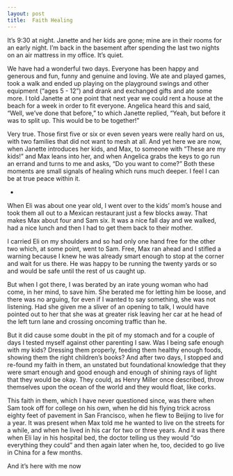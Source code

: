 ```yaml
---
layout: post
title:  Faith Healing
---
```

It’s 9:30 at night. Janette and her kids are gone; mine are in their rooms for an early night. I’m back in the basement after spending the last two nights on an air mattress in my office. It’s quiet.

We have had a wonderful two days. Everyone has been happy and generous and fun, funny and genuine and loving. We ate and played games, took a walk and ended up playing on the playground swings and other equipment (“ages 5 - 12”) and drank and exchanged gifts and ate some more. I told Janette at one point that next year we could rent a house at the beach for a week in order to fit everyone. Angelica heard this and said, “Well, we’ve done that before,” to which Janette replied, “Yeah, but before it was to split up. This would be to be together!” 

Very true. Those first five or six or even seven years were really hard on us, with two families that did not want to mesh at all. And yet here we are now, when Janette introduces her kids, and Max, to someone with “These are my kids!” and Max leans into her, and when Angelica grabs the keys to go run an errand and turns to me and asks, “Do you want to come?” Both these moments are small signals of healing which runs much deeper. I feel I can be at true peace within it. 

+ 

When Eli was about one year old, I went over to the kids’ mom’s house and took them all out to a Mexican restaurant just a few blocks away. That makes Max about four and Sam six. It was a nice fall day and we walked, had a nice lunch and then I had to get them back to their mother.

I carried Eli on my shoulders and so had only one hand free for the other two which, at some point, went to Sam. Free, Max ran ahead and I stifled a warning because I knew he was already smart enough to stop at the corner and wait for us there. He was happy to be running the twenty yards or so and would be safe until the rest of us caught up.

But when I got there, I was berated by an irate young woman who had come, in her mind, to save him. She berated me for letting him be loose, and there was no arguing, for even if I wanted to say something, she was not listening. Had she given me a sliver of an opening to talk, I would have pointed out to her that she was at greater risk leaving her car at he head of the left turn lane and crossing oncoming traffic than he. 

But it did cause some doubt in the pit of my stomach and for a couple of days I tested myself against other parenting I saw. Was I being safe enough with my kids? Dressing them properly, feeding them healthy enough foods, showing them the right children’s books? And after two days, I stopped and re-found my faith in them, an unstated but foundational knowledge that they were smart enough and good enough and enough of shining rays of light that they would be okay. They could, as Henry Miller once described, throw themselves upon the ocean of the world and they would float, like corks.

This faith in them, which I have never questioned since, was there when Sam took off for college on his own, when he did his flying trick across eighty feet of pavement in San Francisco, when he flew to Beijing to live for a year. It was present when Max told me he wanted to live on the streets for a while, and when he lived in his car for two or three years. And it was there when Eli lay in his hospital bed, the doctor telling us they would “do everything they could” and then again later when he, too, decided to go live in China for a few months.

And it’s here with me now

